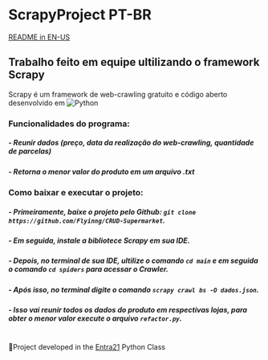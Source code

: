 # ScrapyProject PT-BR

[README in EN-US](https://github.com/Flyinng/ScrapyProject/blob/main/README.md)

## Trabalho feito em equipe ultilizando o framework Scrapy

Scrapy é um framework de web-crawling gratuito e código aberto desenvolvido em ![Python](https://img.shields.io/badge/python-3670A0?style=flat-square&logo=python&logoColor=ffdd54)

### Funcionalidades do programa:

##### - Reunir dados (preço, data da realização do web-crawling, quantidade de parcelas)

##### - Retorna o menor valor do produto em um arquivo .txt

### Como baixar e executar o projeto:

##### - Primeiramente, baixe o projeto pelo Github: ``git clone https://github.com/Flyinng/CRUD-Supermarket``.

##### - Em seguida, instale a bibliotece Scrapy em sua IDE.

##### - Depois, no terminal de sua IDE, ultilize o comando ``cd main`` e em seguida o comando ``cd spiders`` para acessar o Crawler.

##### - Após isso, no terminal digite o comando ``scrapy crawl bs -O dados.json``.

##### - Isso vai reunir todos os dados do produto em respectivas lojas, para obter o menor valor execute o arquivo ``refactor.py``.
<br>
📜Project developed in the <a href="https://www.entra21.com.br/">Entra21</a> Python Class
